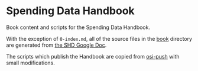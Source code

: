 # Spending Data Handbook

Book content and scripts for the Spending Data Handbook.

With the exception of `0-index.md`, all of the source files in the [book](./book) directory are generated from [the SHD Google Doc](https://docs.google.com/a/okfn.org/document/d/1EkKcm36ixOZof1xDKSBNJHlDZtfGXZBRSyZkIMOaQg0/edit?usp=sharing).

The scripts which publish the Handbook are copied from [osi-push](https://github.com/nmashton/osi-push) with small modifications.